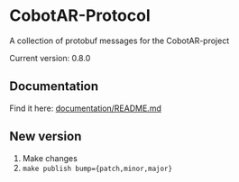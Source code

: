 # CobotAR-Protocol
A collection of protobuf messages for the CobotAR-project

Current version: 0.8.0

## Documentation
Find it here: [documentation/README.md](documentation/README.md)

## New version
1. Make changes
2. `make publish bump={patch,minor,major}`
